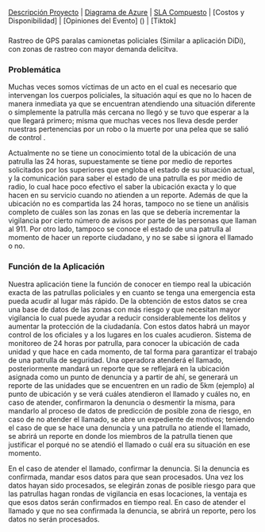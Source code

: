 
[Descripción Proyecto](https://rene-cruz.github.io/InnovaHack/) | [Diagrama de Azure](https://rene-cruz.github.io/InnovaHack/costos.html) | [SLA Compuesto](https://rene-cruz.github.io/InnovaHack/servicios.html) | [Costos y Disponibilidad] | [Opiniones del Evento] () | [Tiktok] 

### <Titulo del Proyecto>
Rastreo de GPS paralas camionetas policiales (Similar a aplicación DiDi), con zonas de rastreo con mayor demanda delicitva. 

### Problemática
 Muchas veces somos víctimas de un acto en el cual es necesario que intervengan los cuerpos policiales, la situación aquí es que no lo hacen de manera inmediata ya que se encuentran atendiendo una situación diferente o simplemente la patrulla más cercana no llegó y se tuvo que esperar a la que llegará primero; misma que muchas veces nos lleva desde perder nuestras pertenencias por un robo o la muerte por una pelea que se salió de control .

Actualmente no se tiene un conocimiento total de la ubicación de una patrulla las 24 horas, supuestamente se tiene por medio de reportes solicitados por los superiores que engloba el estado de su situación actual, y la comunicación para saber el estado de una patrulla es por medio de radio, lo cual hace poco efectivo el saber la ubicación exacta y lo que hacen en su servicio cuando no atienden a un reporte.
Además de que la ubicación no es compartida las 24 horas, tampoco no se tiene un análisis completo de cuáles son las zonas en las que se debería incrementar la vigilancia por cierto número de avisos por parte de las personas que llaman al 911.
Por otro lado, tampoco se conoce el estado de una patrulla al momento de hacer un reporte ciudadano, y no se sabe si ignora el llamado o no.

### Función de la Aplicación
  
Nuestra aplicación tiene la función de conocer en tiempo real la ubicación exacta de las patrullas policiales y en cuanto se tenga una emergencia esta pueda acudir al lugar más rápido. De la obtención de estos datos se crea una base de datos de las zonas con más riesgo y que necesitan mayor vigilancia lo cual puede ayudar a reducir considerablemente los delitos y aumentar la protección de la ciudadanía.
Con estos datos habrá un mayor control de los oficiales y a los lugares en los cuales acudieron. Sistema de monitoreo de 24 horas por patrulla, para conocer la ubicación de cada unidad y que hace en cada momento, de tal forma para garantizar el trabajo de una patrulla de seguridad. 
Una operadora atenderá el llamado, posteriormente mandará un reporte que se reflejará en la ubicación asignada como un punto de denuncia y a partir de ahí, se generará un reporte de las unidades que se encuentren en un radio de 5km (ejemplo) al punto de ubicación y se verá cuáles atendieron el llamado y cuáles no, en caso de atender, confirmaron la denuncia o desmentir la misma, para mandarlo al proceso de datos de predicción de posible zona de riesgo, en caso de no atender el llamado, se abre un expediente de motivos; teniendo el caso de que se hace una denuncia y una patrulla no atiende el llamado, se abrirá un reporte en donde los miembros de la patrulla tienen que justificar el porqué no se atendió el llamado o cuál era su situación en ese momento.
 
En el caso de atender el llamado, confirmar la denuncia. Si la denuncia es confirmada, mandar esos datos para que sean procesados. Una vez los datos hayan sido procesados, se elegirán zonas de posible riesgo para que las patrullas hagan rondas de vigilancia en esas locaciones, la ventaja es que esos datos serán confirmados en tiempo real.
En caso de atender el llamado y que no sea confirmada la denuncia, se abrirá un reporte, pero los datos no serán procesados.
 
